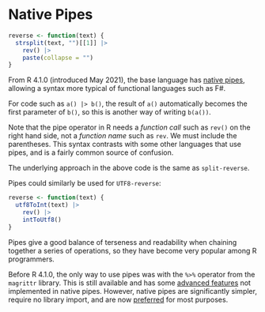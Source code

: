 # Native Pipes

```r
reverse <- function(text) {
  strsplit(text, "")[[1]] |>
    rev() |>
    paste(collapse = "")
}
```

From R 4.1.0 (introduced May 2021), the base language has [native pipes][pipe-data-science], allowing a syntax more typical of functional languages such as F#. 

For code such as `a() |> b()`, the result of `a()` automatically becomes the first parameter of `b()`, so this is another way of writing `b(a())`.

Note that the pipe operator in R needs a _function call_ such as `rev()` on the right hand side, not a _function name_ such as `rev`.
We must include the parentheses.
This syntax contrasts with some other languages that use pipes, and is a fairly common source of confusion.

The underlying approach in the above code is the same as `split-reverse`.

Pipes could similarly be used for `UTF8-reverse`:

```r
reverse <- function(text) {
  utf8ToInt(text) |>
    rev() |>
    intToUtf8()
}
```

Pipes give a good balance of terseness and readability when chaining together a series of operations, so they have become very popular among R programmers.

Before R 4.1.0, the only way to use pipes was with the `%>%` operator from the `magrittr` library.
This is still available and has some [advanced features][base-vs-magrittr] not implemented in native pipes.
However, native pipes are significantly simpler, require no library import, and are now [preferred][pipe-data-science] for most purposes.


[base-vs-magrittr]: https://www.tidyverse.org/blog/2023/04/base-vs-magrittr-pipe/
[pipe-data-science]: https://r4ds.hadley.nz/data-transform.html#sec-the-pipe